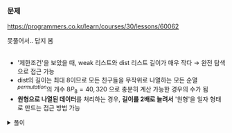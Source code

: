 ### 문제
https://programmers.co.kr/learn/courses/30/lessons/60062

못풀어서.. 답지 봄  
<br/>
- '제한조건'을 보았을 때, weak 리스트와 dist 리스트 길이가 매우 작다 $\rightarrow$ 완전 탐색으로 접근 가능
- dist의 길이는 최대 8이므로 모든 친구들을 무작위로 나열하는 모든 순열$^{permutation}$의 개수 ${8}{P}_{8} = 40,320$ 으로 충분히 계산 가능한 경우의 수가 됨
- **원형으로 나열된 데이터**를 처리하는 경우, **길이를 2배로 늘려서** '원형'을 일자 형태로 만드는 접근 방법 가능


<details>
<summary> 풀이 </summary>
<div markdown="1">

```python
from itertools import permutations

def solution(n, weak, dist):
    
    length = len(weak)
    weak_list = []
    for i in weak:
        weak_list.append(i)
    for i in weak:
        weak_list.append(i + n) # 원형좌표를 두배로 늘림
    
    answer = len(dist) + 1 # 결과 초기화
    
    for start in range(length):
        # 모든 사람들 차례에 대한 경우의 수
        for friends in list(permutations(dist, len(dist))): 
            cnt = 1
            position = weak_list[start] + friends[cnt - 1]
            for s in range(start, start + length):
                now = weak_list[s]
                if position < now:
                    cnt += 1
                    if cnt > len(dist):
                        break
                    position = now + friends[cnt - 1]
            answer = min(answer, cnt)
    
    
    if answer > len(dist):
        return -1
    else:
        return answer
```

</div>
</details>